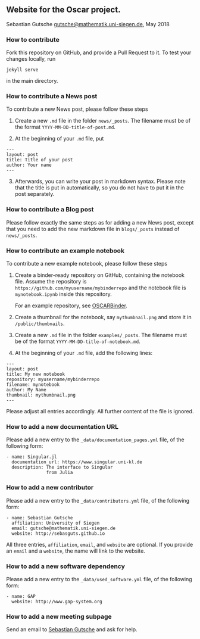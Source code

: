 
## Website for the Oscar project.

Sebastian Gutsche <gutsche@mathematik.uni-siegen.de>, May 2018

### How to contribute

Fork this repository on GitHub, and provide a Pull Request to it.
To test your changes locally, run
```
jekyll serve
```
in the main directory.

### How to contribute a News post

To contribute a new News post, please follow these steps

1. Create a new `.md` file in the folder `news/_posts`. The filename
   must be of the format `YYYY-MM-DD-title-of-post.md`.

2. At the beginning of your `.md` file, put
```
---
layout: post
title: Title of your post
author: Your name
---
```
3. Afterwards, you can write your post in markdown syntax. Please note that the title
   is put in automatically, so you do not have to put it in the post separately.

### How to contribute a Blog post

Please follow exactly the same steps as for adding a new News post,
except that you need to add the new markdown file in `blogs/_posts` instead
of `news/_posts`.


### How to contribute an example notebook

To contribute a new example notebook, please follow these steps

1. Create a binder-ready repository on GitHub, containing the notebook file.
   Assume the repository is `https://github.com/myusername/mybinderrepo`
   and the notebook file is `mynotebook.ipynb` inside this repository.

   For an example repository, see [OSCARBinder](https://github.com/oscar-system/OSCARBinder).

2. Create a thumbnail for the notebook, say `mythumbnail.png` and store it in `/public/thumbnails`.

3. Create a new `.md` file in the folder `examples/_posts`. The filename
   must be of the format `YYYY-MM-DD-title-of-notebook.md`.

4. At the beginning of your `.md` file, add the following lines:
```
---
layout: post
title: My new notebook
repository: myusername/mybinderrepo
filename: mynotebook
author: My Name
thumbnail: mythumbnail.png
---
```
Please adjust all entries accordingly. All further content of the file is ignored.

### How to add a new documentation URL

Please add a new entry to the `_data/documentation_pages.yml` file, of the following form:
```
- name: Singular.jl
  documentation_url: https://www.singular.uni-kl.de
  description: The interface to Singular
               from Julia
```

### How to add a new contributor

Please add a new entry to the `_data/contributors.yml` file, of the following form:
```
- name: Sebastian Gutsche
  affiliation: University of Siegen
  email: gutsche@mathematik.uni-siegen.de
  website: http://sebasguts.github.io
```
All three entries, `affiliation`, `email`, and `website` are optional. If you provide an `email` and a `website`, the name will link to the website.

### How to add a new software dependency

Please add a new entry to the `_data/used_software.yml` file, of the following form:
```
- name: GAP
  website: http://www.gap-system.org
```

### How to add a new meeting subpage

Send an email to [Sebastian Gutsche](mailto:gutsche@mathematik.uni-siegen.de) and ask for help.


